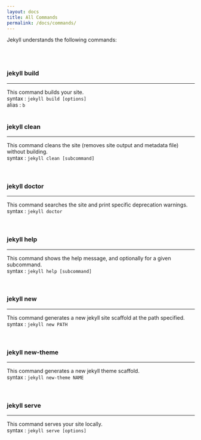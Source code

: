 ```yaml
---
layout: docs
title: All Commands
permalink: /docs/commands/
---
```


Jekyll understands the following commands:

<br>
<br>

### jekyll build
----------------

This command builds your site.  
  syntax  : `jekyll build [options]`  
  alias   : `b`  
<br>

### jekyll clean
----------------

This command cleans the site (removes site output and metadata file) without building.  
  syntax  : `jekyll clean [subcommand]`  
<br>
<br>

### jekyll doctor
-----------------

This command searches the site and print specific deprecation warnings.  
  syntax  : `jekyll doctor`  
<br>
<br>

### jekyll help
---------------

This command shows the help message, and optionally for a given subcommand.  
  syntax  : `jekyll help [subcommand]`  
<br>
<br>

### jekyll new
--------------

This command generates a new jekyll site scaffold at the path specified.  
  syntax  : `jekyll new PATH`  
<br>
<br>

### jekyll new-theme
--------------------

This command generates a new jekyll theme scaffold.  
  syntax  : `jekyll new-theme NAME`  
<br>
<br>

### jekyll serve
----------------

This command serves your site locally.  
  syntax  : `jekyll serve [options]`  
<br>
<br>
